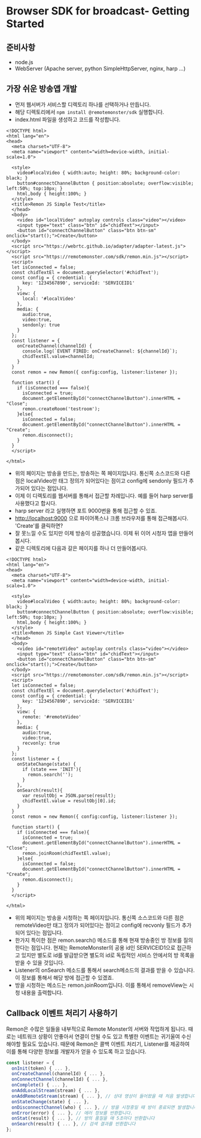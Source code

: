 # Browser SDK for broadcast- Getting Started

## 준비사항

* node.js
* WebServer \(Apache server, python SimpleHttpServer, nginx, harp ...\)

## 가장 쉬운 방송앱 개발

* 먼저 웹서버가 서비스할 디렉토리 하나를 선택하거나 만듭니다.
* 해당 디렉토리에서 `npm install @remotemonster/sdk` 실행합니다.
* index.html 파일을 생성하고 코드를 작성합니다.

```markup
<!DOCTYPE html>
<html lang="en">
<head>
  <meta charset="UTF-8">
  <meta name="viewport" content="width=device-width, initial-scale=1.0">

  <style>
    video#localVideo { width:auto; height: 80%; background-color: black; }
    button#connectChannelButton { position:absolute; overflow:visible; left:50%; top:10px; }
    html,body { height:100%; }
  </style>
  <title>Remon JS Simple Test</title>
  </head>
  <body>
    <video id="localVideo" autoplay controls class="video"></video>
    <input type="text" class="btn" id="chidText"></input>
    <button id="connectChannelButton" class="btn btn-sm" onclick="start();">Create</button>
  </body>
  <script src="https://webrtc.github.io/adapter/adapter-latest.js"></script>
  <script src="https://remotemonster.com/sdk/remon.min.js"></script>
  <script>
  let isConnected = false;
  const chidTextEl = document.querySelector('#chidText');
  const config = { credential: {
      key: '1234567890', serviceId: 'SERVICEID1'
    },
    view: {
      local: '#localVideo'
    },
    media: {
      audio:true,
      video:true,
      sendonly: true
    }
  };
  const listener = {
    onCreateChannel(channelId) {
      console.log(`EVENT FIRED: onCreateChannel: ${channelId}`); 
      chidTextEl.value=channelId;
    }
  }
  const remon = new Remon({ config:config, listener:listener });

  function start() {
    if (isConnected === false){
      isConnected = true;
      document.getElementById("connectChannelButton").innerHTML = "Close";
      remon.createRoom('testroom');
    }else{
      isConnected = false;
      document.getElementById("connectChannelButton").innerHTML = "Create";
      remon.disconnect();
    }
  }
  </script>

</html>
```

* 위의 페이지는 방송을 만드는, 방송하는 쪽 페이지입니다. 통신쪽 소스코드와 다른 점은 localVideo만 태그 정의가 되어있다는 점이고 config에 sendonly 필드가 추가되어 있다는 점입니다.
* 이제 이 디렉토리를 웹서버를 통해서 접근할 차례입니다. 예를 들어 harp server를 사용했다고 합시다.
* harp server 라고 실행하면 포트 9000번을 통해 접근할 수 있죠.
* [http://localhost:9000](http://localhost:9000) 으로 파이어폭스나 크롬 브라우저를 통해 접근해봅시다. 'Create'를 클릭하면?
* 잘 못느낄 수도 있지만 이제 방송이 성공했습니다. 이제 뒤 이어 시청자 앱을 만들어봅시다.
* 같은 디렉토리에 다음과 갈은 페이지를 하나 더 만들어봅시다.

```markup
<!DOCTYPE html>
<html lang="en">
<head>
  <meta charset="UTF-8">
  <meta name="viewport" content="width=device-width, initial-scale=1.0">

  <style>
    video#localVideo { width:auto; height: 80%; background-color: black; }
    button#connectChannelButton { position:absolute; overflow:visible; left:50%; top:10px; }
    html,body { height:100%; }
  </style>
  <title>Remon JS Simple Cast Viewer</title>
  </head>
  <body>
    <video id="remoteVideo" autoplay controls class="video"></video>
    <input type="text" class="btn" id="chidText"></input>
    <button id="connectChannelButton" class="btn btn-sm" onclick="start();">Create</button>
  </body>
  <script src="https://remotemonster.com/sdk/remon.min.js"></script>
  <script>
  let isConnected = false;
  const chidTextEl = document.querySelector('#chidText');
  const config = { credential: {
      key: '1234567890', serviceId: 'SERVICEID1'
    },
    view: {
      remote: '#remoteVideo'
    },
    media: {
      audio:true,
      video:true,
      recvonly: true
    }
  };
  const listener = {
    onStateChange(state) {
      if (state === 'INIT'){
        remon.search('');
      }
    },
    onSearch(result){
      var resultObj = JSON.parse(result);
      chidTextEl.value = resultObj[0].id;
    }
  }
  const remon = new Remon({ config:config, listener:listener });

  function start() {
    if (isConnected === false){
      isConnected = true;
      document.getElementById("connectChannelButton").innerHTML = "Close";
      remon.joinRoom(chidTextEl.value);
    }else{
      isConnected = false;
      document.getElementById("connectChannelButton").innerHTML = "Create";
      remon.disconnect();
    }
  }
  </script>

</html>
```

* 위의 페이지는 방송을 시청하는 쪽 페이지입니다. 통신쪽 소스코드와 다른 점은 remoteVideo만 태그 정의가 되어있다는 점이고 config에 recvonly 필드가 추가되어 있다는 점입니다.
* 한가지 특이한 점은 remon.search\(\) 메소드를 통해 현재 방송중인 방 정보를 질의한다는 점입니다. 현재는 RemoteMonster의 공용 id인 SERVICEID1으로 접근하고 있지만 별도로 id를 발급받으면 별도의 id로 독립적인 서비스 안에서의 방 목록을 받을 수 있을 것입니다.
* Listener의 onSearch 메소드를 통해서 search메소드의 결과를 받을 수 있습니다. 이 정보를 통해서 해당 방에 접근할 수 있겠죠.
* 방을 시청하는 메소드는 remon.joinRoom입니다. 이를 통해서 removeView는 시청 내용을 출력합니다.

## Callback 이벤트 처리기 사용하기

Remon은 수많은 일들을 내부적으로 Remote Monster의 서버와 작업하게 됩니다. 때로는 네트워크 상황이 안좋아서 연결이 안될 수도 있고 특별한 이벤트는 귀기울여 수신해야할 필요도 있습니다. 때문에 Remon은 콜백 이벤트 처리기, Listener를 제공하여 이를 통해 다양한 정보를 개발자가 얻을 수 있도록 하고 있습니다.

```javascript
const listener = {
  onInit(token) { ... },
  onCreateChannel(channelId) { ... },
  onConnectChannel(channelId) { ... },
  onComplete() { ... },
  onAddLocalStream(stream) { ... },
  onAddRemoteStream(stream) { ... }, // 상대 영상이 들어왔을 때 처음 발생합니다
  onStateChange(state) { ... },
  onDisconnectChannel(who) { ... }, // 방을 시청중일 때 방이 종료되면 발생합니다
  onError(error) { ... }, // 에러 정보를 반환합니다.
  onStat(result) { ... }, // 방의 품질을 매 5초마다 반환합니다
  onSearch(result) { ... }, // 검색 결과를 반환합니다
};
```

